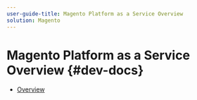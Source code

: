 ```yaml
---
user-guide-title: Magento Platform as a Service Overview
solution: Magento
---
```


# Magento Platform as a Service Overview {#dev-docs}

+ [Overview](overview.md)

